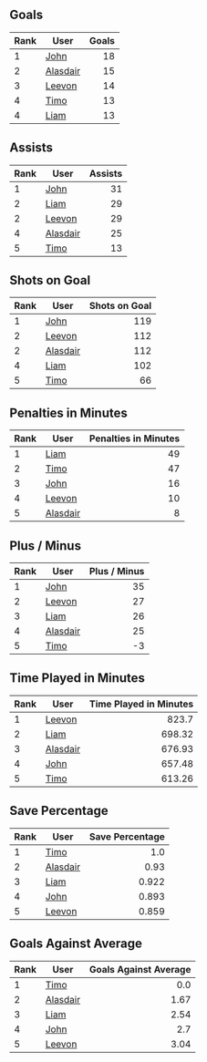 ## Goals
| Rank | User | Goals |
| :--- | ---- | ---------: |
| 1 | [John](https://github.com/llevasseur/world-juniors-2022/blob/master/ROSTERS.md#John) |  18 |
| 2 | [Alasdair](https://github.com/llevasseur/world-juniors-2022/blob/master/ROSTERS.md#Alasdair) |  15 |
| 3 | [Leevon](https://github.com/llevasseur/world-juniors-2022/blob/master/ROSTERS.md#Leevon) |  14 |
| 4 | [Timo](https://github.com/llevasseur/world-juniors-2022/blob/master/ROSTERS.md#Timo) |  13 |
| 4 | [Liam](https://github.com/llevasseur/world-juniors-2022/blob/master/ROSTERS.md#Liam) |  13 |
## Assists
| Rank | User | Assists |
| :--- | ---- | ---------: |
| 1 | [John](https://github.com/llevasseur/world-juniors-2022/blob/master/ROSTERS.md#John) |  31 |
| 2 | [Liam](https://github.com/llevasseur/world-juniors-2022/blob/master/ROSTERS.md#Liam) |  29 |
| 2 | [Leevon](https://github.com/llevasseur/world-juniors-2022/blob/master/ROSTERS.md#Leevon) |  29 |
| 4 | [Alasdair](https://github.com/llevasseur/world-juniors-2022/blob/master/ROSTERS.md#Alasdair) |  25 |
| 5 | [Timo](https://github.com/llevasseur/world-juniors-2022/blob/master/ROSTERS.md#Timo) |  13 |
## Shots on Goal
| Rank | User | Shots on Goal |
| :--- | ---- | ---------: |
| 1 | [John](https://github.com/llevasseur/world-juniors-2022/blob/master/ROSTERS.md#John) |  119 |
| 2 | [Leevon](https://github.com/llevasseur/world-juniors-2022/blob/master/ROSTERS.md#Leevon) |  112 |
| 2 | [Alasdair](https://github.com/llevasseur/world-juniors-2022/blob/master/ROSTERS.md#Alasdair) |  112 |
| 4 | [Liam](https://github.com/llevasseur/world-juniors-2022/blob/master/ROSTERS.md#Liam) |  102 |
| 5 | [Timo](https://github.com/llevasseur/world-juniors-2022/blob/master/ROSTERS.md#Timo) |  66 |
## Penalties in Minutes
| Rank | User | Penalties in Minutes |
| :--- | ---- | ---------: |
| 1 | [Liam](https://github.com/llevasseur/world-juniors-2022/blob/master/ROSTERS.md#Liam) |  49 |
| 2 | [Timo](https://github.com/llevasseur/world-juniors-2022/blob/master/ROSTERS.md#Timo) |  47 |
| 3 | [John](https://github.com/llevasseur/world-juniors-2022/blob/master/ROSTERS.md#John) |  16 |
| 4 | [Leevon](https://github.com/llevasseur/world-juniors-2022/blob/master/ROSTERS.md#Leevon) |  10 |
| 5 | [Alasdair](https://github.com/llevasseur/world-juniors-2022/blob/master/ROSTERS.md#Alasdair) |  8 |
## Plus / Minus
| Rank | User | Plus / Minus |
| :--- | ---- | ---------: |
| 1 | [John](https://github.com/llevasseur/world-juniors-2022/blob/master/ROSTERS.md#John) |  35 |
| 2 | [Leevon](https://github.com/llevasseur/world-juniors-2022/blob/master/ROSTERS.md#Leevon) |  27 |
| 3 | [Liam](https://github.com/llevasseur/world-juniors-2022/blob/master/ROSTERS.md#Liam) |  26 |
| 4 | [Alasdair](https://github.com/llevasseur/world-juniors-2022/blob/master/ROSTERS.md#Alasdair) |  25 |
| 5 | [Timo](https://github.com/llevasseur/world-juniors-2022/blob/master/ROSTERS.md#Timo) |  -3 |
## Time Played in Minutes
| Rank | User | Time Played in Minutes |
| :--- | ---- | ---------: |
| 1 | [Leevon](https://github.com/llevasseur/world-juniors-2022/blob/master/ROSTERS.md#Leevon) |  823.7 |
| 2 | [Liam](https://github.com/llevasseur/world-juniors-2022/blob/master/ROSTERS.md#Liam) |  698.32 |
| 3 | [Alasdair](https://github.com/llevasseur/world-juniors-2022/blob/master/ROSTERS.md#Alasdair) |  676.93 |
| 4 | [John](https://github.com/llevasseur/world-juniors-2022/blob/master/ROSTERS.md#John) |  657.48 |
| 5 | [Timo](https://github.com/llevasseur/world-juniors-2022/blob/master/ROSTERS.md#Timo) |  613.26 |
## Save Percentage
| Rank | User | Save Percentage |
| :--- | ---- | ---------: |
| 1 | [Timo](https://github.com/llevasseur/world-juniors-2022/blob/master/ROSTERS.md#Timo) |  1.0 |
| 2 | [Alasdair](https://github.com/llevasseur/world-juniors-2022/blob/master/ROSTERS.md#Alasdair) |  0.93 |
| 3 | [Liam](https://github.com/llevasseur/world-juniors-2022/blob/master/ROSTERS.md#Liam) |  0.922 |
| 4 | [John](https://github.com/llevasseur/world-juniors-2022/blob/master/ROSTERS.md#John) |  0.893 |
| 5 | [Leevon](https://github.com/llevasseur/world-juniors-2022/blob/master/ROSTERS.md#Leevon) |  0.859 |
## Goals Against Average
| Rank | User | Goals Against Average |
| :--- | ---- | ---------: |
| 1 | [Timo](https://github.com/llevasseur/world-juniors-2022/blob/master/ROSTERS.md#Timo) |  0.0 |
| 2 | [Alasdair](https://github.com/llevasseur/world-juniors-2022/blob/master/ROSTERS.md#Alasdair) |  1.67 |
| 3 | [Liam](https://github.com/llevasseur/world-juniors-2022/blob/master/ROSTERS.md#Liam) |  2.54 |
| 4 | [John](https://github.com/llevasseur/world-juniors-2022/blob/master/ROSTERS.md#John) |  2.7 |
| 5 | [Leevon](https://github.com/llevasseur/world-juniors-2022/blob/master/ROSTERS.md#Leevon) |  3.04 |